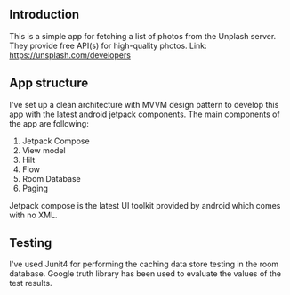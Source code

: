 


## Introduction

This is a simple app for fetching a list of photos from the Unplash server. They provide free API(s) for high-quality photos.
Link: https://unsplash.com/developers

## App structure

I've set up a clean architecture with MVVM design pattern to develop this app with the latest android jetpack components.
The main components of the app are following:

1. Jetpack Compose
2. View model
3. Hilt
4. Flow
5. Room Database
6. Paging

Jetpack compose is the latest UI toolkit provided by android which comes with no XML.

## Testing

I've used Junit4 for performing the caching data store testing in the room database.
Google truth library has been used to evaluate the values of the test results.

